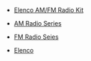 
* [Elenco AM/FM Radio Kit ](https://www.amazon.com/gp/product/B008515U1U/)

* [AM Radio Series](https://www.youtube.com/playlist?list=PLveP8oiH14b7ZbPYwTWYK1TG59Du6fvv1)
* [FM Radio Seies](https://www.youtube.com/watch?v=IY48rJtdbSs&list=PLveP8oiH14b6mkZ2KiUNHj96e4Fmauxpc)
* [Elenco](https://www.youtube.com/c/TheOffsetVolt/search?query=Elenco%20)
